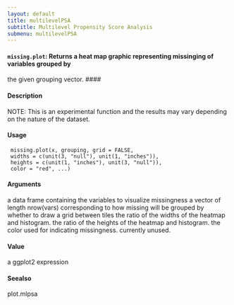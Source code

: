 ```yaml
---
layout: default
title: multilevelPSA
subtitle: Multilevel Propensity Score Analysis
submenu: multilevelPSA
---
```


#### `missing.plot`: Returns a heat map graphic representing missinging of variables grouped by
 the given grouping vector. ####

#### Description ####


 NOTE: This is an experimental function and the results
 may vary depending on the nature of the dataset.


#### Usage ####

     
     missing.plot(x, grouping, grid = FALSE,
     widths = c(unit(3, "null"), unit(1, "inches")),
     heights = c(unit(1, "inches"), unit(3, "null")),
     color = "red", ...)


#### Arguments ####

a data frame containing the variables to visualize missingness a vector of length nrow(vars) corresponding to how missing will be grouped by whether to draw a grid between tiles the ratio of the widths of the heatmap and histogram. the ratio of the heights of the heatmap and histogram. the color used for indicating missingness. currently unused.

#### Value ####


 a ggplot2 expression


#### Seealso ####


 plot.mlpsa



